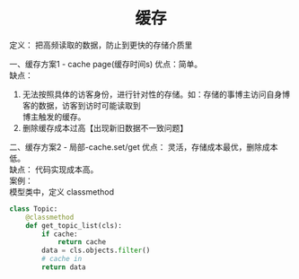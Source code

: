   # <center> 缓存</center>

定义： 把高频读取的数据，防止到更快的存储介质里

一、缓存方案1 - cache page(缓存时间s)
优点：简单。  
缺点：

1. 无法按照具体的访客身份，进行针对性的存储。如：存储的事博主访问自身博客的数据，访客到访时可能读取到  
   博主触发的缓存。
2. 删除缓存成本过高【出现新旧数据不一致问题】

二、缓存方案2 - 局部-cache.set/get 优点： 灵活，存储成本最优，删除成本低。  
缺点： 代码实现成本高。  
案例：  
模型类中，定义 classmethod

```python
class Topic:
    @classmethod
    def get_topic_list(cls):
        if cache:
            return cache
        data = cls.objects.filter()
        # cache in 
        return data
```
